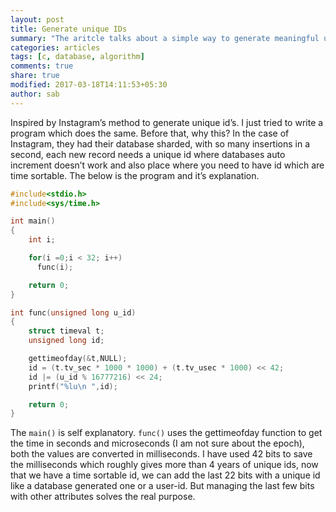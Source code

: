 ```yaml
---
layout: post
title: Generate unique IDs
summary: "The aritcle talks about a simple way to generate meaningful unique ids. Typical application is with database shards."
categories: articles
tags: [c, database, algorithm]
comments: true
share: true
modified: 2017-03-18T14:11:53+05:30
author: sab
---
```


Inspired by Instagram’s method to generate unique id’s. I just tried to write a
program which does the same. Before that, why this? In the case of Instagram,
they had their database sharded, with so many insertions in a second, each new
record needs a unique id where databases auto increment doesn’t work and also
place where you need to have id which are time sortable. The below is the
program and it’s explanation.

```c
#include<stdio.h>
#include<sys/time.h>

int main()
{
    int i;

    for(i =0;i < 32; i++)
      func(i);

    return 0;
}

int func(unsigned long u_id)
{
    struct timeval t;
    unsigned long id;

    gettimeofday(&t,NULL);
    id = (t.tv_sec * 1000 * 1000) + (t.tv_usec * 1000) << 42;
    id |= (u_id % 16777216) << 24;
    printf("%lu\n ",id);

    return 0;
}
```

The `main()` is self explanatory. `func()` uses the gettimeofday function to get
the time in seconds and microseconds (I am not sure about the epoch), both the
values are converted in milliseconds. I have used 42 bits to save the
milliseconds which roughly gives more than 4 years of unique ids, now that we
have a time sortable id, we can add the last 22 bits with a unique id like a
database generated one or a user-id. But managing the last few bits with other
attributes solves the real purpose.
